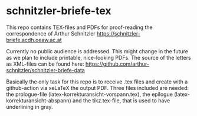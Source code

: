 # schnitzler-briefe-tex

This repo contains TEX-files and PDFs for proof-reading the correspondence of Arthur Schnitzler https://schnitzler-briefe.acdh.oeaw.ac.at

Currently no public audience is addressed. This might change in the future as we plan to include printable, nice-looking PDFs. The source of the letters as XML-files can be found here: https://github.com/arthur-schnitzler/schnitzler-briefe-data

Basically the only task for this repo is to receive .tex files and create with a github-action via xeLaTeX the output PDF. Three files included are needed: the prologue-file (latex-korrekturansicht-vorspann.tex), the epilogue (latex-korrekturansicht-abspann) and the tikz.tex-file, that is used to have underlining in gray.
